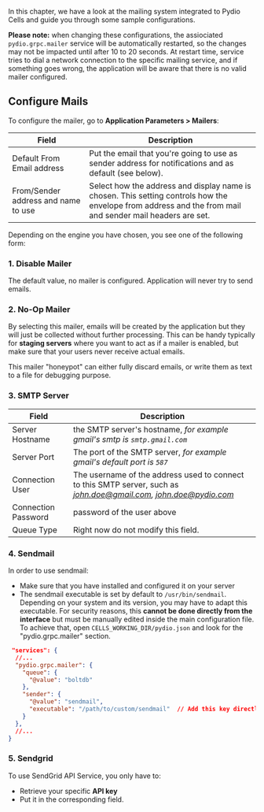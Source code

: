 In this chapter, we have a look at the mailing system integrated to Pydio Cells and guide you through some sample configurations.

**Please note:** when changing these configurations, the assiociated `pydio.grpc.mailer` service will be automatically restarted, so the changes may not be impacted until after 10 to 20 seconds.
At restart time, service tries to dial a network connection to the specific mailing service, and if something goes wrong, the application will be aware that there is no valid mailer configured.

## Configure Mails

To configure the mailer, go to **Application Parameters > Mailers**:

| Field                               | Description                                                                                                                                               |
|-------------------------------------|-----------------------------------------------------------------------------------------------------------------------------------------------------------|
| Default From Email address          | Put the email that you're going to use as sender address for notifications and as default (see below).                                                    |
| From/Sender address and name to use | Select how the address and display name is chosen. This setting controls how the envelope from address and the from mail and sender mail headers are set. |

Depending on the engine you have chosen, you see one of the following form:

### 1. Disable Mailer

The default value, no mailer is configured. Application will never try to send emails.

### 2. No-Op Mailer

By selecting this mailer, emails will be created by the application but they will just be collected without further processing.
This can be handy typically for **staging servers** where you want to act as if a mailer is enabled, but make sure that your users
never receive actual emails. 

This mailer "honeypot" can either fully discard emails, or write them as text to a file for debugging purpose.

### 3. SMTP Server

| Field               | Description                                                                                                       |
|---------------------|-------------------------------------------------------------------------------------------------------------------|
| Server Hostname     | the SMTP server's hostname, *for example gmail's smtp is `smtp.gmail.com`*                                        |
| Server Port         | The port of the SMTP server, *for example gmail's default port is `587`*                                          |
| Connection User     | The username of the address used to connect to this SMTP server, such as *john.doe@gmail.com, john.doe@pydio.com* |
| Connection Password | password of the user above                                                                                        |
| Queue Type          | Right now do not modify this field.                                                                               |

### 4. Sendmail

In order to use sendmail:

 - Make sure that you have installed and configured it on your server
 - The sendmail executable is set by default to `/usr/bin/sendmail`. Depending on your system and its version, you may have to adapt this executable. For security reasons, this **cannot be done directly from the interface** but must be manually edited inside the main configuration file. To achieve that, open `CELLS_WORKING_DIR/pydio.json` and look for the "pydio.grpc.mailer" section. 

```json
 "services": {
  //...
  "pydio.grpc.mailer": {
    "queue": {
      "@value": "boltdb"
    },
    "sender": {
      "@value": "sendmail",
      "executable": "/path/to/custom/sendmail"  // Add this key directly in the file
    }
  },
  //...
}   
```

### 5. Sendgrid

To use SendGrid API Service, you only have to:

- Retrieve your specific **API key**
- Put it in the corresponding field.
